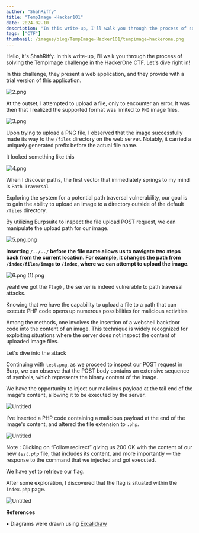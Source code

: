 ```yaml
---
author: "ShahRiffy"
title: "TempImage -Hacker101"
date: 2024-02-10
description: "In this write-up, I'll walk you through the process of solving the Templmage challenge in the HackerOne CTF."
tags: ["CTF"]
thumbnail: /images/blog/TempImage-Hacker101/tempimage-hackerone.png
---
```



 Hello, it's ShahRiffy. In this write-up, I'll walk you through the process of solving the Templmage challenge in the HackerOne CTF. Let's dive right in!

 In this challenge, they present a web application, and they provide with a trial version of this application.

![2.png](/images/blog/TempImage-Hacker101/2.png)

 At the outset, I attempted to upload a file, only to encounter an error. It was then that I realized the supported format was limited to `PNG` image files.

![3.png](/images/blog/TempImage-Hacker101/3.png)

 Upon trying to upload a PNG file, I observed that the image successfully made its way to the `/files` directory on the web server. Notably, it carried a uniquely generated prefix before the actual file name.

 It looked something like this

![4.png](/images/blog/TempImage-Hacker101/4.png)

 When I discover paths, the first vector that immediately springs to my mind is `Path Traversal`

 Exploring the system for a potential path traversal vulnerability, our goal is to gain the ability to upload an image to a directory outside of the default `/files` directory.

 By utilizing Burpsuite to inspect the file upload POST request, we can manipulate the upload path for our image.

![5.png.png](/images/blog/TempImage-Hacker101/5.png.png)

 **Inserting `/../../` before the file name allows us to navigate two steps back from the current location. For example, it changes the path from `/index/files/image` to `/index`, where we can attempt to upload the image.**

![6.png (1).png](/images/blog/TempImage-Hacker101/6.png_(1).png)

 yeah! we got the `Flag0` , the server is indeed vulnerable to path traversal attacks.

 Knowing that we have the capability to upload a file to a path that can execute PHP code opens up numerous possibilities for malicious activities

 Among the methods, one involves the insertion of a webshell backdoor code into the content of an image. This technique is widely recognized for exploiting situations where the server does not inspect the content of uploaded image files.

 Let's dive into the attack

 Continuing with `test.png`, as we proceed to inspect our POST request in Burp, we can observe that the POST body contains an extensive sequence of symbols, which represents the binary content of the image.

 We have the opportunity to inject our malicious payload at the tail end of the image's content, allowing it to be executed by the server.

![Untitled](/images/blog/TempImage-Hacker101/Untitled.png)

 I've inserted a PHP code containing a malicious payload at the end of the image's content, and altered the file extension to `.php`.

 
![Untitled](/images/blog/TempImage-Hacker101/Untitled-1.png)

 Note : Clicking on “Follow redirect” giving us 200 OK with the content of our new *`test.php`* file, that includes its content, and more importantly — the response to the command that we injected and got executed.

 We have yet to retrieve our flag.

 After some exploration, I discovered that the flag is situated within the `index.php` page.

![Untitled](/images/blog/TempImage-Hacker101/Untitled-2.png)

 **References**

• Diagrams were drawn using [Excalidraw](https://excalidraw.com/)